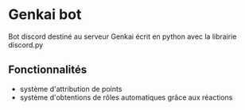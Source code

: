 # Genkai bot
Bot discord destiné au serveur Genkai écrit en python avec la librairie discord.py

## Fonctionnalités
- système d'attribution de points
- système d'obtentions de rôles automatiques grâce aux réactions
